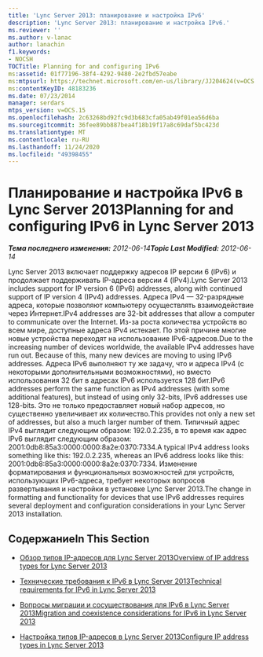 ```yaml
---
title: 'Lync Server 2013: планирование и настройка IPv6'
description: 'Lync Server 2013: планирование и настройка IPv6.'
ms.reviewer: ''
ms.author: v-lanac
author: lanachin
f1.keywords:
- NOCSH
TOCTitle: Planning for and configuring IPv6
ms:assetid: 01f77196-38f4-4292-9480-2e2fbd57eabe
ms:mtpsurl: https://technet.microsoft.com/en-us/library/JJ204624(v=OCS.15)
ms:contentKeyID: 48183236
ms.date: 07/23/2014
manager: serdars
mtps_version: v=OCS.15
ms.openlocfilehash: 2c63268bd92fc9d3b683cfa05ab49f01ea56d6ba
ms.sourcegitcommit: 36fee89bb887bea4f18b19f17a8c69daf5bc423d
ms.translationtype: MT
ms.contentlocale: ru-RU
ms.lasthandoff: 11/24/2020
ms.locfileid: "49398455"
---
```

# <a name="planning-for-and-configuring-ipv6-in-lync-server-2013"></a><span data-ttu-id="ce3a0-103">Планирование и настройка IPv6 в Lync Server 2013</span><span class="sxs-lookup"><span data-stu-id="ce3a0-103">Planning for and configuring IPv6 in Lync Server 2013</span></span>

<div data-xmlns="http://www.w3.org/1999/xhtml">

<div class="topic" data-xmlns="http://www.w3.org/1999/xhtml" data-msxsl="urn:schemas-microsoft-com:xslt" data-cs="https://msdn.microsoft.com/">

<div data-asp="https://msdn2.microsoft.com/asp">



</div>

<div id="mainSection">

<div id="mainBody"><span data-ttu-id="ce3a0-104">

<span> </span></span><span class="sxs-lookup"><span data-stu-id="ce3a0-104">

<span> </span></span></span>

<span data-ttu-id="ce3a0-105">_**Тема последнего изменения:** 2012-06-14_</span><span class="sxs-lookup"><span data-stu-id="ce3a0-105">_**Topic Last Modified:** 2012-06-14_</span></span>

<span data-ttu-id="ce3a0-106">Lync Server 2013 включает поддержку адресов IP версии 6 (IPv6) и продолжает поддерживать IP-адреса версии 4 (IPv4).</span><span class="sxs-lookup"><span data-stu-id="ce3a0-106">Lync Server 2013 includes support for IP version 6 (IPv6) addresses, along with continued support of IP version 4 (IPv4) addresses.</span></span> <span data-ttu-id="ce3a0-107">Адреса IPv4 — 32-разрядные адреса, которые позволяют компьютеру осуществлять взаимодействие через Интернет.</span><span class="sxs-lookup"><span data-stu-id="ce3a0-107">IPv4 addresses are 32-bit addresses that allow a computer to communicate over the Internet.</span></span> <span data-ttu-id="ce3a0-108">Из-за роста количества устройств во всем мире, доступные адреса IPv4 истекает. По этой причине многие новые устройства переходят на использование IPv6-адресов.</span><span class="sxs-lookup"><span data-stu-id="ce3a0-108">Due to the increasing number of devices worldwide, the available IPv4 addresses have run out. Because of this, many new devices are moving to using IPv6 addresses.</span></span> <span data-ttu-id="ce3a0-109">Адреса IPv6 выполняют ту же задачу, что и адреса IPv4 (с некоторыми дополнительными возможностями), но вместо использования 32 бит в адресах IPv6 используется 128 бит.</span><span class="sxs-lookup"><span data-stu-id="ce3a0-109">IPv6 addresses perform the same function as IPv4 addresses (with some additional features), but instead of using only 32-bits, IPv6 addresses use 128-bits.</span></span> <span data-ttu-id="ce3a0-110">Это не только предоставляет новый набор адресов, но существенно увеличивает их количество.</span><span class="sxs-lookup"><span data-stu-id="ce3a0-110">This provides not only a new set of addresses, but also a much larger number of them.</span></span> <span data-ttu-id="ce3a0-111">Типичный адрес IPv4 выглядит следующим образом: 192.0.2.235, в то время как адрес IPv6 выглядит следующим образом: 2001:0db8:85a3:0000:0000:8a2e:0370:7334.</span><span class="sxs-lookup"><span data-stu-id="ce3a0-111">A typical IPv4 address looks something like this: 192.0.2.235, whereas an IPv6 address looks like this: 2001:0db8:85a3:0000:0000:8a2e:0370:7334.</span></span> <span data-ttu-id="ce3a0-112">Изменение форматирования и функциональных возможностей для устройств, использующих IPv6-адреса, требует некоторых вопросов развертывания и настройки в установке Lync Server 2013.</span><span class="sxs-lookup"><span data-stu-id="ce3a0-112">The change in formatting and functionality for devices that use IPv6 addresses requires several deployment and configuration considerations in your Lync Server 2013 installation.</span></span>

<div>

## <a name="in-this-section"></a><span data-ttu-id="ce3a0-113">Содержание</span><span class="sxs-lookup"><span data-stu-id="ce3a0-113">In This Section</span></span>

  - [<span data-ttu-id="ce3a0-114">Обзор типов IP-адресов для Lync Server 2013</span><span class="sxs-lookup"><span data-stu-id="ce3a0-114">Overview of IP address types for Lync Server 2013</span></span>](lync-server-2013-overview-of-ip-address-types.md)

  - [<span data-ttu-id="ce3a0-115">Технические требования к IPv6 в Lync Server 2013</span><span class="sxs-lookup"><span data-stu-id="ce3a0-115">Technical requirements for IPv6 in Lync Server 2013</span></span>](lync-server-2013-technical-requirements-for-ipv6.md)

  - [<span data-ttu-id="ce3a0-116">Вопросы миграции и сосуществования для IPv6 в Lync Server 2013</span><span class="sxs-lookup"><span data-stu-id="ce3a0-116">Migration and coexistence considerations for IPv6 in Lync Server 2013</span></span>](lync-server-2013-migration-and-coexistence-considerations-for-ipv6.md)

  - [<span data-ttu-id="ce3a0-117">Настройка типов IP-адресов в Lync Server 2013</span><span class="sxs-lookup"><span data-stu-id="ce3a0-117">Configure IP address types in Lync Server 2013</span></span>](lync-server-2013-configure-ip-address-types.md)

<span data-ttu-id="ce3a0-118"></div>

</div>

<span> </span>

</div>

</div>

</span><span class="sxs-lookup"><span data-stu-id="ce3a0-118"></div>

</div>

<span> </span>

</div>

</div>

</span></span></div>

